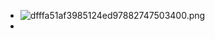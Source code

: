 - ![dfffa51af3985124ed97882747503400.png](https://img.mhugh.net/typora/92f59ee954544975adee4b216399a7cc.png)
-